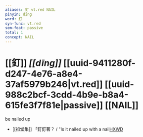 ```yaml
---
aliases: 釘 vt.red NAIL
pinyin: dīng
word: 釘
syn-func: vt.red
sem-feat: passive
total: 1
concept: NAIL 
---
```

# [[釘]] *[[dīng]]*  [[uuid-9411280f-d247-4e76-a8e4-37af5979b246|vt.red]] [[uuid-988c2bcf-3cdd-4b9e-b8a4-615fe3f7f81e|passive]] [[NAIL]]
be nailed up
 - [[祖堂集]] 「釘釘著？ / "Is it nailed up with a nail[HXWD](https://hxwd.org/textview.html?location=KR6q0002_Yan_003-1116a.10)